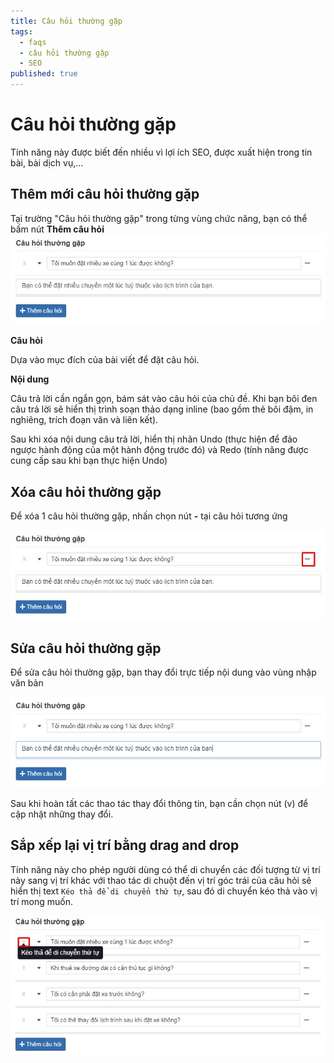 ```yaml
---
title: Câu hỏi thường gặp
tags:
  - faqs
  - câu hỏi thường gặp
  - SEO
published: true
---
```

# Câu hỏi thường gặp

Tính năng này được biết đến nhiều vì lợi ích SEO, được xuất hiện trong tin bài, bài dịch vụ,...

## Thêm mới câu hỏi thường gặp

Tại trường "Câu hỏi thường gặp" trong từng vùng chức năng, bạn có thể bấm nút **Thêm câu hỏi**
![faq.jpg](img/faq.jpg)

**Câu hỏi**

Dựa vào mục đích của bài viết để đặt câu hỏi.

**Nội dung**

Câu trả lời cần ngắn gọn, bám sát vào câu hỏi của chủ đề. Khi bạn bôi đen câu trả lời sẽ hiển thị trình soạn thảo dạng inline (bao gồm thẻ bôi đậm, in nghiêng, trích đoạn văn và liên kết).

Sau khi xóa nội dung câu trả lời, hiển thị nhãn Undo (thực hiện để đảo ngược hành động của một hành động trước đó) và Redo (tính năng được cung cấp sau khi bạn thực hiện Undo)

## Xóa câu hỏi thường gặp

Để xóa 1 câu hỏi thường gặp, nhấn chọn nút **-** tại câu hỏi tương ứng

![faq-1.jpg](img/faq-1.jpg)

## Sửa câu hỏi thường gặp

Để sửa câu hỏi thường gặp, bạn thay đổi trực tiếp nội dung vào vùng nhập văn bản

![faq-2.jpg](img/faq-2.jpg)

Sau khi hoàn tất các thao tác thay đổi thông tin, bạn cần chọn nút (v) để cập nhật những thay đổi.

## Sắp xếp lại vị trí bằng drag and drop

Tính năng này cho phép người dùng có thể di chuyển các đối tượng từ vị trí này sang vị trí khác với thao tác di 
chuột đến vị trí góc trái của câu hỏi sẽ hiển thị text `Kéo thả để di chuyển thứ tự`, sau đó di chuyển kéo thả vào vị trí mong muốn.

![faq-3.jpg](img/faq-3.jpg)

